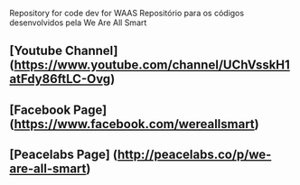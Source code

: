 Repository for code dev for WAAS
Repositório para os códigos desenvolvidos pela We Are All Smart

## [Youtube Channel] (https://www.youtube.com/channel/UChVsskH1atFdy86ftLC-Ovg)

## [Facebook Page] (https://www.facebook.com/wereallsmart)

## [Peacelabs Page] (http://peacelabs.co/p/we-are-all-smart)
